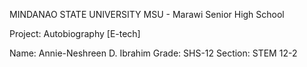 MINDANAO STATE UNIVERSITY
MSU - Marawi Senior High School

Project: Autobiography
[E-tech]

Name: Annie-Neshreen D. Ibrahim
Grade: SHS-12
Section: STEM 12-2
